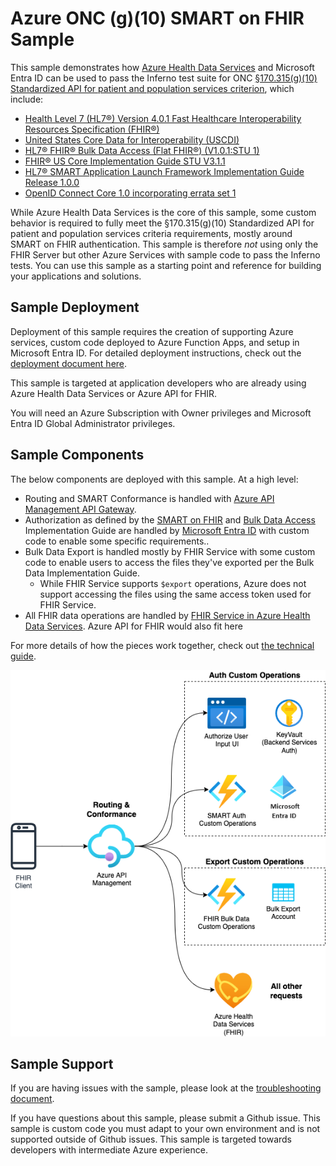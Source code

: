 # Azure ONC (g)(10) SMART on FHIR Sample

This sample demonstrates how [Azure Health Data Services](https://www.healthit.gov/test-method/standardized-api-patient-and-population-services#ccg) and Microsoft Entra ID can be used to pass the Inferno test suite for ONC [§170.315(g)(10) Standardized API for patient and population services criterion](https://www.healthit.gov/test-method/standardized-api-patient-and-population-services#ccg), which include:
- [Health Level 7 (HL7®) Version 4.0.1 Fast Healthcare Interoperability Resources Specification (FHIR®)](http://hl7.org/fhir/directory.html)
- [United States Core Data for Interoperability (USCDI)](https://www.healthit.gov/isa/us-core-data-interoperability-uscdi)
- [HL7® FHIR® Bulk Data Access (Flat FHIR®) (V1.0.1:STU 1)](https://hl7.org/fhir/uv/bulkdata/STU1.0.1/)
- [FHIR® US Core Implementation Guide STU V3.1.1](http://hl7.org/fhir/us/core/STU3.1.1/)
- [HL7® SMART Application Launch Framework Implementation Guide Release 1.0.0](https://hl7.org/fhir/smart-app-launch/1.0.0/)
- [OpenID Connect Core 1.0 incorporating errata set 1](https://openid.net/specs/openid-connect-core-1_0.html)

While Azure Health Data Services is the core of this sample, some custom behavior is required to fully meet the §170.315(g)(10) Standardized API for patient and population services criteria requirements, mostly around SMART on FHIR authentication. This sample is therefore *not* using only the FHIR Server but other Azure Services with sample code to pass the Inferno tests. You can use this sample as a starting point and reference for building your applications and solutions.

## Sample Deployment

Deployment of this sample requires the creation of supporting Azure services, custom code deployed to Azure Function Apps, and setup in Microsoft Entra ID. For detailed deployment instructions, check out the [deployment document here](./docs/deployment.md).

This sample is targeted at application developers who are already using Azure Health Data Services or Azure API for FHIR.

You will need an Azure Subscription with Owner privileges and Microsoft Entra ID Global Administrator privileges.

## Sample Components

The below components are deployed with this sample. At a high level:

- Routing and SMART Conformance is handled with [Azure API Management API Gateway](https://learn.microsoft.com/azure/api-management/api-management-gateways-overview).
- Authorization as defined by the [SMART on FHIR](https://hl7.org/fhir/smart-app-launch/1.0.0/index.html) and [Bulk Data Access](https://hl7.org/fhir/uv/bulkdata/STU1.0.1/authorization/index.html) Implementation Guide are handled by [Microsoft Entra ID](https://learn.microsoft.com/en-us/entra/fundamentals/whatis) with custom code to enable some specific requirements..
- Bulk Data Export is handled mostly by FHIR Service with some custom code to enable users to access the files they've exported per the Bulk Data Implementation Guide.
  - While FHIR Service supports `$export` operations, Azure does not support accessing the files using the same access token used for FHIR Service.
- All FHIR data operations are handled by [FHIR Service in Azure Health Data Services](https://learn.microsoft.com/azure/healthcare-apis/fhir/overview). Azure API for FHIR would also fit here

For more details of how the pieces work together, check out [the technical guide](./docs/technical-guide.md).

![](./docs/images/overview-architecture.png)

## Sample Support

If you are having issues with the sample, please look at the [troubleshooting document](./docs/troubleshooting.md).

If you have questions about this sample, please submit a Github issue. This sample is custom code you must adapt to your own environment and is not supported outside of Github issues. This sample is targeted towards developers with intermediate Azure experience.
